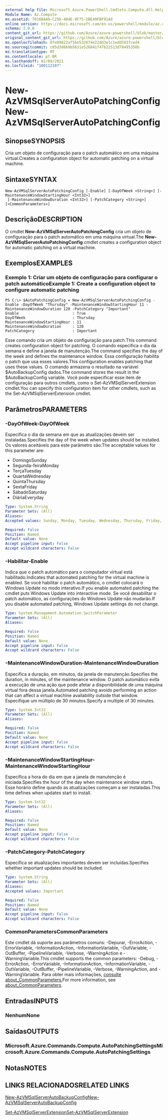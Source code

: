 ```yaml
---
external help file: Microsoft.Azure.PowerShell.Cmdlets.Compute.dll-Help.xml
Module Name: Az.Compute
ms.assetid: 7016BAA9-C25D-404E-9F75-2BE49FBF91A8
online version: https://docs.microsoft.com/en-us/powershell/module/az.compute/new-azvmsqlserverautopatchingconfig
schema: 2.0.0
content_git_url: https://github.com/Azure/azure-powershell/blob/master/src/Compute/Compute/help/New-AzVMSqlServerAutoPatchingConfig.md
original_content_git_url: https://github.com/Azure/azure-powershell/blob/master/src/Compute/Compute/help/New-AzVMSqlServerAutoPatchingConfig.md
ms.openlocfilehash: 6fe89822af5be532674e22dd3e1c1edd583fced4
ms.sourcegitcommit: c05d3d669b5631e526841f47b22513d78495350b
ms.translationtype: MT
ms.contentlocale: pt-BR
ms.lasthandoff: 02/09/2021
ms.locfileid: "100112107"
---
```

# <span data-ttu-id="68820-101">New-AzVMSqlServerAutoPatchingConfig</span><span class="sxs-lookup"><span data-stu-id="68820-101">New-AzVMSqlServerAutoPatchingConfig</span></span>

## <span data-ttu-id="68820-102">Sinopse</span><span class="sxs-lookup"><span data-stu-id="68820-102">SYNOPSIS</span></span>
<span data-ttu-id="68820-103">Cria um objeto de configuração para o patch automático em uma máquina virtual.</span><span class="sxs-lookup"><span data-stu-id="68820-103">Creates a configuration object for automatic patching on a virtual machine.</span></span>

## <span data-ttu-id="68820-104">Sintaxe</span><span class="sxs-lookup"><span data-stu-id="68820-104">SYNTAX</span></span>

```
New-AzVMSqlServerAutoPatchingConfig [-Enable] [-DayOfWeek <String>] [-MaintenanceWindowStartingHour <Int32>]
 [-MaintenanceWindowDuration <Int32>] [-PatchCategory <String>] [<CommonParameters>]
```

## <span data-ttu-id="68820-105">Descrição</span><span class="sxs-lookup"><span data-stu-id="68820-105">DESCRIPTION</span></span>
<span data-ttu-id="68820-106">O cmdlet **New-AzVMSqlServerAutoPatchingConfig** cria um objeto de configuração para o patch automático em uma máquina virtual.</span><span class="sxs-lookup"><span data-stu-id="68820-106">The **New-AzVMSqlServerAutoPatchingConfig** cmdlet creates a configuration object for automatic patching on a virtual machine.</span></span>

## <span data-ttu-id="68820-107">Exemplos</span><span class="sxs-lookup"><span data-stu-id="68820-107">EXAMPLES</span></span>

### <span data-ttu-id="68820-108">Exemplo 1: Criar um objeto de configuração para configurar o patch automático</span><span class="sxs-lookup"><span data-stu-id="68820-108">Example 1: Create a configuration object to configure automatic patching</span></span>
```
PS C:\> $AutoPatchingConfig = New-AzVMSqlServerAutoPatchingConfig -Enable -DayOfWeek "Thursday" -MaintenanceWindowStartingHour 11 -MaintenanceWindowDuration 120 -PatchCategory "Important"
Enable                        : True
DayOfWeek                     : Thursday
MaintenanceWindowStartingHour : 11
MaintenanceWindowDuration     : 120
PatchCategory                 : Important
```

<span data-ttu-id="68820-109">Esse comando cria um objeto de configuração para patch.</span><span class="sxs-lookup"><span data-stu-id="68820-109">This command creates configuration object for patching.</span></span>
<span data-ttu-id="68820-110">O comando especifica o dia da semana e define a janela de manutenção.</span><span class="sxs-lookup"><span data-stu-id="68820-110">The command specifies the day of the week and defines the maintenance window.</span></span>
<span data-ttu-id="68820-111">Essa configuração habilita o patch que usa esses valores.</span><span class="sxs-lookup"><span data-stu-id="68820-111">This configuration enables patching that uses these values.</span></span>
<span data-ttu-id="68820-112">O comando armazena o resultado na variável $AutoBackupConfig dados.</span><span class="sxs-lookup"><span data-stu-id="68820-112">The command stores the result in the $AutoBackupConfig variable.</span></span>
<span data-ttu-id="68820-113">Você pode especificar esse item de configuração para outros cmdlets, como o Set-AzVMSqlServerExtension cmdlet.</span><span class="sxs-lookup"><span data-stu-id="68820-113">You can specify this configuration item for other cmdlets, such as the Set-AzVMSqlServerExtension cmdlet.</span></span>

## <span data-ttu-id="68820-114">Parâmetros</span><span class="sxs-lookup"><span data-stu-id="68820-114">PARAMETERS</span></span>

### <span data-ttu-id="68820-115">-DayOfWeek</span><span class="sxs-lookup"><span data-stu-id="68820-115">-DayOfWeek</span></span>
<span data-ttu-id="68820-116">Especifica o dia da semana em que as atualizações devem ser instaladas.</span><span class="sxs-lookup"><span data-stu-id="68820-116">Specifies the day of the week when updates should be installed.</span></span>
<span data-ttu-id="68820-117">Os valores aceitáveis para este parâmetro são:</span><span class="sxs-lookup"><span data-stu-id="68820-117">The acceptable values for this parameter are:</span></span>
- <span data-ttu-id="68820-118">Domingo</span><span class="sxs-lookup"><span data-stu-id="68820-118">Sunday</span></span>
- <span data-ttu-id="68820-119">Segunda-feira</span><span class="sxs-lookup"><span data-stu-id="68820-119">Monday</span></span>
- <span data-ttu-id="68820-120">Terça</span><span class="sxs-lookup"><span data-stu-id="68820-120">Tuesday</span></span>
- <span data-ttu-id="68820-121">Quarta</span><span class="sxs-lookup"><span data-stu-id="68820-121">Wednesday</span></span>
- <span data-ttu-id="68820-122">Quinta</span><span class="sxs-lookup"><span data-stu-id="68820-122">Thursday</span></span>
- <span data-ttu-id="68820-123">Sexta</span><span class="sxs-lookup"><span data-stu-id="68820-123">Friday</span></span>
- <span data-ttu-id="68820-124">Sábado</span><span class="sxs-lookup"><span data-stu-id="68820-124">Saturday</span></span>
- <span data-ttu-id="68820-125">Diária</span><span class="sxs-lookup"><span data-stu-id="68820-125">Everyday</span></span>

```yaml
Type: System.String
Parameter Sets: (All)
Aliases:
Accepted values: Sunday, Monday, Tuesday, Wednesday, Thursday, Friday, Saturday, Everyday

Required: False
Position: Named
Default value: None
Accept pipeline input: False
Accept wildcard characters: False
```

### <span data-ttu-id="68820-126">-Habilitar</span><span class="sxs-lookup"><span data-stu-id="68820-126">-Enable</span></span>
<span data-ttu-id="68820-127">Indica que o patch automático para o computador virtual está habilitado.</span><span class="sxs-lookup"><span data-stu-id="68820-127">Indicates that automated patching for the virtual machine is enabled.</span></span>
<span data-ttu-id="68820-128">Se você habilitar o patch automático, o cmdlet colocará o Windows Update no modo interativo.</span><span class="sxs-lookup"><span data-stu-id="68820-128">If you enable automated patching the cmdlet puts Windows Update into interactive mode.</span></span>
<span data-ttu-id="68820-129">Se você desabilitar o patch automático, as configurações do Windows Update não mudarão.</span><span class="sxs-lookup"><span data-stu-id="68820-129">If you disable automated patching, Windows Update settings do not change.</span></span>

```yaml
Type: System.Management.Automation.SwitchParameter
Parameter Sets: (All)
Aliases:

Required: False
Position: Named
Default value: None
Accept pipeline input: False
Accept wildcard characters: False
```

### <span data-ttu-id="68820-130">-MaintenanceWindowDuration</span><span class="sxs-lookup"><span data-stu-id="68820-130">-MaintenanceWindowDuration</span></span>
<span data-ttu-id="68820-131">Especifica a duração, em minutos, da janela de manutenção.</span><span class="sxs-lookup"><span data-stu-id="68820-131">Specifies the duration, in minutes, of the maintenance window.</span></span>
<span data-ttu-id="68820-132">O patch automático evita a execução de uma ação que pode afetar a disponibilidade de uma máquina virtual fora dessa janela.</span><span class="sxs-lookup"><span data-stu-id="68820-132">Automated patching avoids performing an action that can affect a virtual machine availability outside that window.</span></span>
<span data-ttu-id="68820-133">Especifique um múltiplo de 30 minutos.</span><span class="sxs-lookup"><span data-stu-id="68820-133">Specify a multiple of 30 minutes.</span></span>

```yaml
Type: System.Int32
Parameter Sets: (All)
Aliases:

Required: False
Position: Named
Default value: None
Accept pipeline input: False
Accept wildcard characters: False
```

### <span data-ttu-id="68820-134">-MaintenanceWindowStartingHour</span><span class="sxs-lookup"><span data-stu-id="68820-134">-MaintenanceWindowStartingHour</span></span>
<span data-ttu-id="68820-135">Especifica a hora do dia em que a janela de manutenção é iniciada.</span><span class="sxs-lookup"><span data-stu-id="68820-135">Specifies the hour of the day when maintenance window starts.</span></span>
<span data-ttu-id="68820-136">Esse horário define quando as atualizações começam a ser instaladas.</span><span class="sxs-lookup"><span data-stu-id="68820-136">This time defines when updates start to install.</span></span>

```yaml
Type: System.Int32
Parameter Sets: (All)
Aliases:

Required: False
Position: Named
Default value: None
Accept pipeline input: False
Accept wildcard characters: False
```

### <span data-ttu-id="68820-137">-PatchCategory</span><span class="sxs-lookup"><span data-stu-id="68820-137">-PatchCategory</span></span>
<span data-ttu-id="68820-138">Especifica se atualizações importantes devem ser incluídas.</span><span class="sxs-lookup"><span data-stu-id="68820-138">Specifies whether important updates should be included.</span></span>

```yaml
Type: System.String
Parameter Sets: (All)
Aliases:
Accepted values: Important

Required: False
Position: Named
Default value: None
Accept pipeline input: False
Accept wildcard characters: False
```

### <span data-ttu-id="68820-139">CommonParameters</span><span class="sxs-lookup"><span data-stu-id="68820-139">CommonParameters</span></span>
<span data-ttu-id="68820-140">Este cmdlet dá suporte aos parâmetros comuns: -Depurar, -ErrorAction, -ErrorVariable, -InformationAction, -InformationVariable, -OutVariable, -OutBuffer, -PipelineVariable, -Verbose, -WarningAction e -WarningVariable.</span><span class="sxs-lookup"><span data-stu-id="68820-140">This cmdlet supports the common parameters: -Debug, -ErrorAction, -ErrorVariable, -InformationAction, -InformationVariable, -OutVariable, -OutBuffer, -PipelineVariable, -Verbose, -WarningAction, and -WarningVariable.</span></span> <span data-ttu-id="68820-141">Para obter mais informações, [consulte about_CommonParameters.](http://go.microsoft.com/fwlink/?LinkID=113216)</span><span class="sxs-lookup"><span data-stu-id="68820-141">For more information, see [about_CommonParameters](http://go.microsoft.com/fwlink/?LinkID=113216).</span></span>

## <span data-ttu-id="68820-142">Entradas</span><span class="sxs-lookup"><span data-stu-id="68820-142">INPUTS</span></span>

### <span data-ttu-id="68820-143">Nenhum</span><span class="sxs-lookup"><span data-stu-id="68820-143">None</span></span>

## <span data-ttu-id="68820-144">Saídas</span><span class="sxs-lookup"><span data-stu-id="68820-144">OUTPUTS</span></span>

### <span data-ttu-id="68820-145">Microsoft.Azure.Commands.Compute.AutoPatchingSettings</span><span class="sxs-lookup"><span data-stu-id="68820-145">Microsoft.Azure.Commands.Compute.AutoPatchingSettings</span></span>

## <span data-ttu-id="68820-146">Notas</span><span class="sxs-lookup"><span data-stu-id="68820-146">NOTES</span></span>

## <span data-ttu-id="68820-147">LINKS RELACIONADOS</span><span class="sxs-lookup"><span data-stu-id="68820-147">RELATED LINKS</span></span>

[<span data-ttu-id="68820-148">New-AzVMSqlServerAutoBackupConfig</span><span class="sxs-lookup"><span data-stu-id="68820-148">New-AzVMSqlServerAutoBackupConfig</span></span>](./New-AzVMSqlServerAutoBackupConfig.md)

[<span data-ttu-id="68820-149">Set-AzVMSqlServerExtension</span><span class="sxs-lookup"><span data-stu-id="68820-149">Set-AzVMSqlServerExtension</span></span>](./Set-AzVMSqlServerExtension.md)


